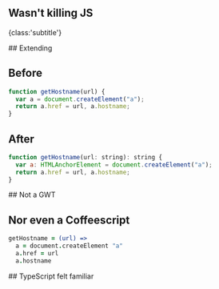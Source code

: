 ## Wasn't killing JS
{class:'subtitle'}

## Extending

## Before

```javascript
function getHostname(url) {
  var a = document.createElement("a");
  return a.href = url, a.hostname;
}
```

## After

```javascript
function getHostname(url: string): string {
  var a: HTMLAnchorElement = document.createElement("a");
  return a.href = url, a.hostname;
}
```

## Not a GWT

## Nor even a Coffeescript

```coffeescript
getHostname = (url) =>
  a = document.createElement "a"
  a.href = url
  a.hostname
```

## TypeScript felt familiar


  
